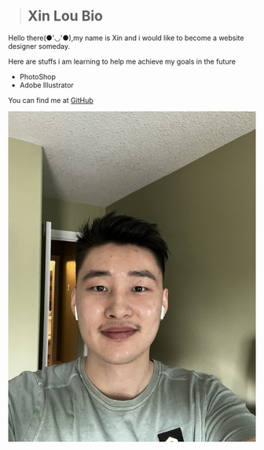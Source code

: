 > # Xin Lou Bio

Hello there(●'◡'●),my name is Xin and i would like to become a website designer
someday.

Here are stuffs i am learning to help me achieve my goals in the future

- PhotoShop
- Adobe Illustrator

You can find me at [GitHub](https://github.com/XinGITLou)

![Alt text](img/IMG-0602.jpg)

